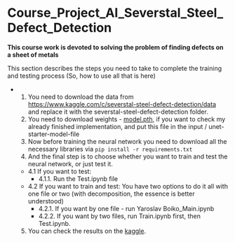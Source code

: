 # Course_Project_AI_Severstal_Steel_Defect_Detection


**This course work is devoted to solving the problem of finding defects on a sheet of metals**


This section describes the steps you need to take to complete the training and testing process
(So, how to use all that is here)


- 1. You need to download the data from https://www.kaggle.com/c/severstal-steel-defect-detection/data and replace it with the           severstal-steel-defect-detection folder.
  2. You need to download weights - [model.pth](https://drive.google.com/drive/folders/1-yrtFpC2sQnL22xJmV7dO6N5BNDTqf3F), if you want to check my already finished implementation, and put this file in the input / unet-starter-model-file
  3. Now before training the neural network you need to download all the necessary libraries via `pip install -r requirements.txt`
  4. And the final step is to choose whether you want to train and test the neural network, or just test it.  
  - 4.1 If you want to test:
    - 4.1.1. Run the Test.ipynb file
  - 4.2 If you want to train and test:
      You have two options to do it all with one file or two (with decomposition, the essence is better understood)
    - 4.2.1. If you want by one file - run Yaroslav Boiko_Main.ipynb
    - 4.2.2. If you want by two files, run Train.ipynb first, then Test.ipynb.
  5. You can check the results on the [kaggle](https://www.kaggle.com).
